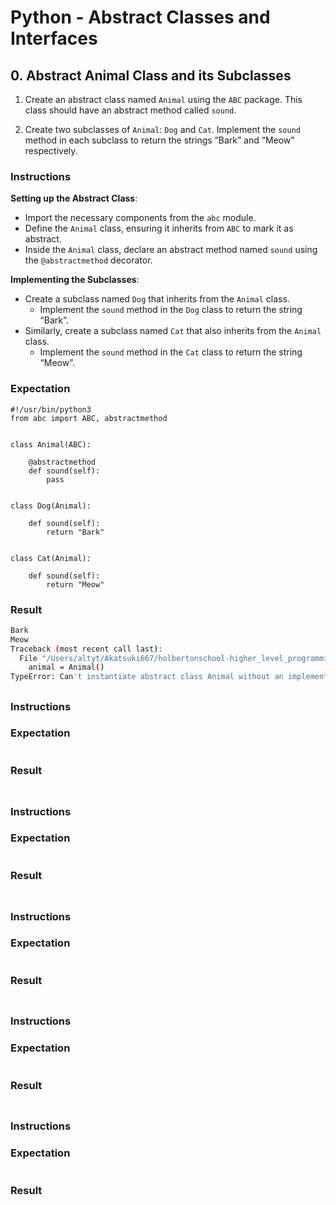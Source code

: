 # Python - Abstract Classes and Interfaces

## 0. Abstract Animal Class and its Subclasses
1. Create an abstract class named `Animal` using the `ABC` package. This class should have an abstract method called `sound`.

2. Create two subclasses of `Animal`: `Dog` and `Cat`. Implement the `sound` method in each subclass to return the strings “Bark” and “Meow” respectively.

### Instructions
__Setting up the Abstract Class__:
- Import the necessary components from the `abc` module.
- Define the `Animal` class, ensuring it inherits from `ABC` to mark it as abstract.
- Inside the `Animal` class, declare an abstract method named `sound` using the `@abstractmethod` decorator.

__Implementing the Subclasses__:
- Create a subclass named `Dog` that inherits from the `Animal` class.
	- Implement the `sound` method in the `Dog` class to return the string “Bark”.
- Similarly, create a subclass named `Cat` that also inherits from the `Animal` class.
	- Implement the `sound` method in the `Cat` class to return the string “Meow”.

### Expectation
```python3
#!/usr/bin/python3
from abc import ABC, abstractmethod


class Animal(ABC):

    @abstractmethod
    def sound(self):
        pass


class Dog(Animal):

    def sound(self):
        return "Bark"


class Cat(Animal):

    def sound(self):
        return "Meow"
```
### Result
```bash
Bark
Meow
Traceback (most recent call last):
  File "/Users/altyt/Akatsuki667/holbertonschool-higher_level_programming/python-abc/./main_00_abc.py", line 10, in <module>
    animal = Animal()
TypeError: Can't instantiate abstract class Animal without an implementation for abstract method 'sound'
```

##
### Instructions
### Expectation
```python3
```
### Result
```bash
```

##
### Instructions
### Expectation
```python3
```
### Result
```bash
```

##
### Instructions
### Expectation
```python3
```
### Result
```bash
```

##
### Instructions
### Expectation
```python3
```
### Result
```bash
```

##
### Instructions
### Expectation
```python3
```
### Result
```bash
```

